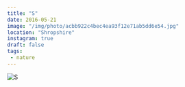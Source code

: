 ```yaml
---
title: "S"
date: 2016-05-21
image: "/img/photo/acbb922c4bec4ea93f12e71ab5dd6e54.jpg"
location: "Shropshire"
instagram: true
draft: false
tags:
 - nature
---
```


![S](/img/photo/acbb922c4bec4ea93f12e71ab5dd6e54.jpg)
